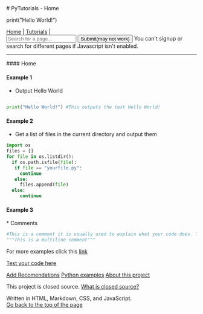 <head>
</head>
<body>
  # PyTutorials - Home
  <p>print("Hello World!")</p>
  <a href="index">Home</a> <a>|</a> <a href="https://pytutorials.github.io/tutorials">Tutorials</a> | <a id="signup" href="signup" style="display:none;">Signup</a>
<div class="search-form">
  <form onsubmit="search(); return false;">
    <input type="text" value="" id="search" placeholder="Search for a page..."/>
    <button id="submit">Submit(may not work)</button>
    <noscript>You can't signup or search for different pages if Javascript isn't enabled.</noscript>
  </form>
 </div>
<hr/>
#### Home

#### Example 1

* Output Hello World

```python

print("Hello World!") #This outputs the text Hello World!
```

#### Example 2
* Get a list of files in the current directory and output them

```python
import os
files = []
for file in os.listdir():
  if os.path.isfile(file):
   if file == "yourfile.py":
     continue
   else:
     files.append(file)
  else:
     continue
 ```
 
 <h4>Example 3</h4>
* Comments

```python
#This is a comment it is usually used to explain what your code does. The computer ignores this.
"""This is a multiline comment"""
```
For more examples click this [link](tutorials/index)

[Test your code here](https://onlinegdb.com)

[Add Recomendations](https://pytutorials5.wordpress.com/2023/05/14/hello-world/)
[Python examples](https://github.com/pytutorials/Python-Examples)
<a href="https://github.com/pytutorials/pytutorials.github.io/blob/main/README.md">About this project</a>
<p>This project is closed source. <a href="https://en.m.wikipedia.org/wiki/Comparison_of_open-source_and_closed-source_software">What is closed source?</a></p>
<footer>Written in HTML, Markdown, CSS, and JavaScript.</footer>
<a href="#top">Go back to the top of the page</a>
<script src="search.js"></script>
  <script src="errorhandle.js"></script>
  <script src="login.js"></script>
  <script src="timesVisited.js"></script>
</body>
